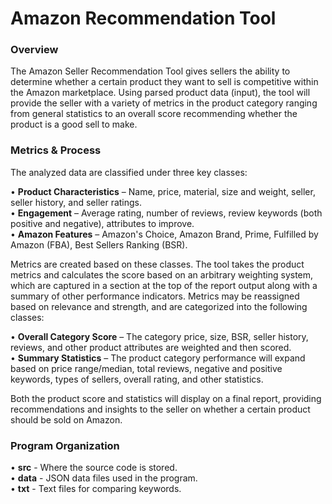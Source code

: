 <h1>Amazon Recommendation Tool</h1>

<h3>Overview</h3>

<p>The Amazon Seller Recommendation Tool gives sellers the ability to determine whether a certain product they want to sell is competitive within the Amazon marketplace.  Using parsed product data (input), the tool will provide the seller with a variety of metrics in the product category ranging from general statistics to an overall score recommending whether the product is a good sell to make.</p>

<h3>Metrics & Process</h3>

<p>The analyzed data are classified under three key classes:</p>
<p>•	<b>Product Characteristics</b> – Name, price, material, size and weight, seller, seller history, and seller ratings.<br>
•	<b>Engagement</b> – Average rating, number of reviews, review keywords (both positive and negative), attributes to improve.<br>
•	<b>Amazon Features</b> – Amazon's Choice, Amazon Brand, Prime, Fulfilled by Amazon (FBA), Best Sellers Ranking (BSR).</p>
<p>Metrics are created based on these classes.  The tool takes the product metrics and calculates the score based on an arbitrary weighting system, which are captured in a section at the top of the report output along with a summary of other performance indicators.  Metrics may be reassigned based on relevance and strength, and are categorized into the following classes:</p>

<p>•	<b>Overall Category Score</b> – The category price, size, BSR, seller history, reviews, and other product attributes are weighted and then scored.<br>
•	<b>Summary Statistics</b> – The product category performance will expand based on price range/median, total reviews, negative and positive keywords, types of sellers, overall rating, and other statistics.</p>

<p>Both the product score and statistics will display on a final report, providing recommendations and insights to the seller on whether a certain product should be sold on Amazon.</p>

<h3>Program Organization</h3>

<p>•	<b>src</b> - Where the source code is stored.<br>
•	<b>data</b> - JSON data files used in the program.<br>
•	<b>txt</b> - Text files for comparing keywords.</p>